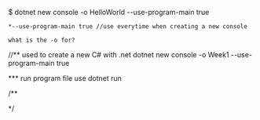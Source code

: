 $ dotnet new console -o HelloWorld --use-program-main true

    *--use-program-main true //use everytime when creating a new console

    what is the -o for?


//** used to create a new C# with .net
dotnet new console -o Week1 --use-program-main true

*** run program file use 
dotnet run

/**


*/